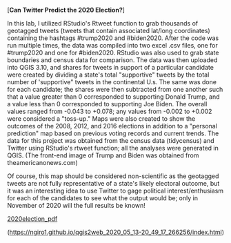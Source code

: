[**Can Twitter Predict the 2020 Election?**]

In this lab, I utilized RStudio's Rtweet function to grab thousands of geotagged tweets (tweets that contain associated lat/long coordinates) containing the hashtags #trump2020 and #biden2020. After the code was run multiple times, the data was compiled into two excel .csv files, one for #trump2020 and one for #biden2020. RStudio was also used to grab state boundaries and census data for comparison. The data was then uploaded into QGIS 3.10, and shares for tweets in support of a particular candidate were created by dividing a state's total "supportive" tweets by the total number of 'supportive" tweets in the continental U.s. The same was done for each candidate; the shares were then subtracted from one another such that a value greater than 0 corresponded to supporting Donald Trump, and a value less than 0 corresponded to supporting Joe Biden. The overall values ranged from -0.043 to +0.078; any values from -0.002 to +0.002 were considered a "toss-up." Maps were also created to show the outcomes of the 2008, 2012, and 2016 elections in addition to a "personal prediction" map based on previous voting records and current trends. The data for this project was obtained from the census data (tidycensus) and Twitter using RStudio's rtweet function; all the analyses were generated in QGIS. (The front-end image of Trump and Biden was obtained from theamericanonews.com)

Of course, this map should be considered non-scientific as the geotagged tweets are not fully representative of a state's likely electoral outcome, but it was an interesting idea to use Twitter to gage political interest/enthusiasm for each of the candidates to see what the output would be; only in November of 2020 will the full results be known! 

<a href="/pdf/NickGiro_Project2.pdf">2020election_pdf</a>

(https://ngiro1.github.io/qgis2web_2020_05_13-20_49_17_266256/index.html)
